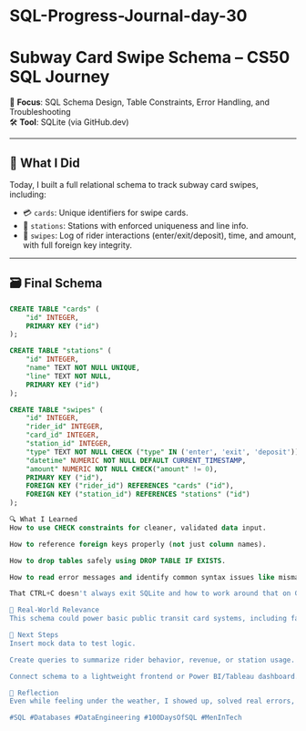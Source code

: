 # SQL-Progress-Journal-day-30

# Subway Card Swipe Schema – CS50 SQL Journey

🔧 **Focus**: SQL Schema Design, Table Constraints, Error Handling, and Troubleshooting  
🛠️ **Tool**: SQLite (via GitHub.dev)

---

## 🧠 What I Did

Today, I built a full relational schema to track subway card swipes, including:

- 💳 `cards`: Unique identifiers for swipe cards.
- 🚉 `stations`: Stations with enforced uniqueness and line info.
- 🎫 `swipes`: Log of rider interactions (enter/exit/deposit), time, and amount, with full foreign key integrity.

---

## 🗃️ Final Schema

```sql
CREATE TABLE "cards" (
    "id" INTEGER,
    PRIMARY KEY ("id")
);

CREATE TABLE "stations" (
    "id" INTEGER,
    "name" TEXT NOT NULL UNIQUE,
    "line" TEXT NOT NULL,
    PRIMARY KEY ("id")
);

CREATE TABLE "swipes" (
    "id" INTEGER,
    "rider_id" INTEGER,
    "card_id" INTEGER,
    "station_id" INTEGER,
    "type" TEXT NOT NULL CHECK ("type" IN ('enter', 'exit', 'deposit')),
    "datetime" NUMERIC NOT NULL DEFAULT CURRENT_TIMESTAMP,
    "amount" NUMERIC NOT NULL CHECK("amount" != 0),
    PRIMARY KEY ("id"),
    FOREIGN KEY ("rider_id") REFERENCES "cards" ("id"),
    FOREIGN KEY ("station_id") REFERENCES "stations" ("id")
);

🔍 What I Learned
How to use CHECK constraints for cleaner, validated data input.

How to reference foreign keys properly (not just column names).

How to drop tables safely using DROP TABLE IF EXISTS.

How to read error messages and identify common syntax issues like mismatched quotes or missing commas.

That CTRL+C doesn't always exit SQLite and how to work around that on GitHub.dev.

🧱 Real-World Relevance
This schema could power basic public transit card systems, including fare tracking, entry/exit logs, and payment deposits.

🧠 Next Steps
Insert mock data to test logic.

Create queries to summarize rider behavior, revenue, or station usage.

Connect schema to a lightweight frontend or Power BI/Tableau dashboard.

🔁 Reflection
Even while feeling under the weather, I showed up, solved real errors, and left the schema cleaner than I found it.

#SQL #Databases #DataEngineering #100DaysOfSQL #MenInTech
